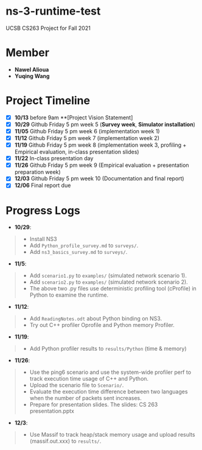 # ns-3-runtime-test
UCSB CS263 Project for Fall 2021

# Member
* **Nawel Alioua**
* **Yuqing Wang**


# Project Timeline 
- [x] **10/13** before 9am **[Project Vision Statement]
- [x] **10/29** Github Friday 5 pm week 5 (**Survey week**, **Simulator installation**)
- [x] **11/05**  Github Friday 5 pm week 6 (implementation week 1)
- [x] **11/12** Github Friday 5 pm week 7 (implementation week 2)
- [x] **11/19** Github Friday 5 pm week 8 (implementation week 3, profiling + Empirical evaluation, in-class presentation slides)
- [x] **11/22** In-class presentation day
- [x] **11/26** Github Friday 5 pm week 9 (Empirical evaluation + presentation preparation week)
- [x] **12/03** Github Friday 5 pm week 10 (Documentation and final report)
- [x] **12/06**  Final report due

# Progress Logs
* **10/29**: 
> + Install NS3  
> + Add `Python_profile_survey.md` to `surveys/`. 
> + Add `ns3_basics_survey.md` to `surveys/`. 

* **11/5**: 
> + Add `scenario1.py` to `examples/` (simulated network scenario 1). 
> + Add `scenario2.py` to `examples/` (simulated network scenario 2).
> + The above two .py files use deterministic profiling tool (cProfile) in Python to examine the runtime.

* **11/12**: 
> + Add `ReadingNotes.odt` about Python binding on NS3.
> + Try out C++ profiler Oprofile and Python memory Profiler.

* **11/19**: 
> + Add Python profiler results to `results/Python` (time & memory)

* **11/26**: 
> + Use the ping6 scenario and use the system-wide profiler perf to track execution time usage of C++ and Python.
> + Upload the scenario file to `Scenario/`.
> + Evaluate the execution time difference between two languages when the number of packets sent increases.
> + Prepare for presentation slides. The slides: CS 263 presentation.pptx


* **12/3**: 
> + Use Massif to track heap/stack memory usage and upload results (massif.out.xxx) to `results/`.
